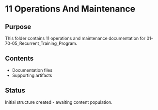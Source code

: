 # 11 Operations And Maintenance

## Purpose
This folder contains 11 operations and maintenance documentation for 01-70-05_Recurrent_Training_Program.

## Contents
- Documentation files
- Supporting artifacts

## Status
Initial structure created - awaiting content population.

